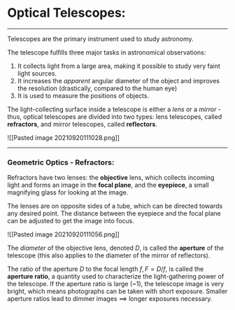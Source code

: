 # Optical Telescopes:
***

Telescopes are the primary instrument used to study astronomy.

The telescope fulfills three major tasks in astronomical observations:

1. It collects light from a large area, making it possible to study very faint light sources.
2. It increases the *apparent* angular diameter of the object and improves the resolution (drastically, compared to the human eye)
3. It is used to measure the positions of objects.

The light-collecting surface inside a telescope is either a *lens* or a *mirror* - thus, optical telescopes are divided into two types: lens telescopes, called **refractors**, and mirror telescopes, called **reflectors**. 

![[Pasted image 20210920111028.png]]

***

### Geometric Optics - Refractors:

Refractors have two lenses: the **objective** lens, which collects incoming light and forms an image in the **focal plane**, and the **eyepiece**, a small magnifying glass for looking at the image. 

The lenses are on opposite sides of a tube, which can be directed towards any desired point. The distance between the eyepiece and the focal plane can be adjusted to get the image into focus. 

![[Pasted image 20210920111056.png]]

The *diameter* of the objective lens, denoted $D$, is called the **aperture** of the telescope (this also applies to the diameter of the mirror of reflectors). 

The ratio of the aperture $D$ to the focal length $f, \, F=D / f$, is called the **aperture ratio**, a quantity used to characterize the light-gathering power of the telescope. If the aperture ratio is large (~1), the telescope image is very bright, which means photographs can be taken with short exposure. Smaller aperture ratios lead to dimmer images $\implies$ longer exposures necessary. 




